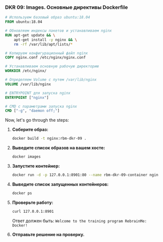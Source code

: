 ### DKR 09: Images. Основные директивы Dockerfile

```Dockerfile
# Используем базовый образ ubuntu:18.04
FROM ubuntu:18.04

# Обновляем индексы пакетов и устанавливаем nginx
RUN apt-get update && \
    apt-get install -y nginx && \
    rm -rf /var/lib/apt/lists/*

# Копируем конфигурационный файл nginx
COPY nginx.conf /etc/nginx/nginx.conf

# Устанавливаем основную рабочую директорию
WORKDIR /etc/nginx/

# Определяем Volume с путем /var/lib/nginx
VOLUME /var/lib/nginx

# ENTRYPOINT для запуска nginx
ENTRYPOINT ["nginx"]

# CMD с параметрами запуска nginx
CMD ["-g", "daemon off;"]
```

Now, let's go through the steps:

1. **Соберите образ:**

    ```bash
    docker build -t nginx:rbm-dkr-09 .
    ```

2. **Выведите список образов на вашем хосте:**

    ```bash
    docker images
    ```

3. **Запустите контейнер:**

    ```bash
    docker run -d -p 127.0.0.1:8901:80 --name rbm-dkr-09-container nginx:rbm-dkr-09
    ```

4. **Выведите список запущенных контейнеров:**

    ```bash
    docker ps
    ```

5. **Проверьте работу:**

    ```bash
    curl 127.0.0.1:8901
    ```

    Ответ должен быть: `Welcome to the training program RebrainMe: Docker!`

6. **Отправьте решение на проверку.**